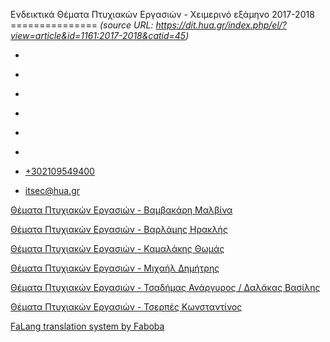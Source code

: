 Ενδεικτικά Θέματα Πτυχιακών Εργασιών - Χειμερινό εξάμηνο 2017-2018
===============    *(source URL: https://dit.hua.gr/index.php/el/?view=article&id=1161:2017-2018&catid=45)*

*   [](https://www.facebook.com/ditharokopio)
*   [](https://www.youtube.com/channel/UCEHkYirpXF1nSLxDCrfDZ4A)
*   [](https://www.linkedin.com/company/77699385)
*   [](https://www.instagram.com/dithua)

*   [](https://dit.hua.gr/index.php/el/)
*   [](https://dit.hua.gr/index.php/en/)

*   [+302109549400](tel:+302109549400)
*   [itsec@hua.gr](mailto:itsec@hua.gr)

[Θέματα Πτυχιακών Εργασιών - Βαμβακάρη Μαλβίνα](https://dit.hua.gr/images/ptyxiakes_vamvakari_2017.pdf)

[Θέματα Πτυχιακών Εργασιών - Βαρλάμης Ηρακλής](https://dit.hua.gr/images/varlamis.pdf)

[Θέματα Πτυχιακών Εργασιών - Καμαλάκης Θωμάς](https://dit.hua.gr/images/ptyxiakes_kamalakis.pdf)

[Θέματα Πτυχιακών Εργασιών - Μιχαήλ Δημήτρης](https://dit.hua.gr/images/ptyxiakes_michail.pdf)

[Θέματα Πτυχιακών Εργασιών - Τσαδήμας Ανάργυρος / Δαλάκας Βασίλης](https://dit.hua.gr/images/ptyxiakes_tsad-dal.pdf)

[Θέματα Πτυχιακών Εργασιών - Τσερπές Κωνσταντίνος](https://dit.hua.gr/images/ptyxiakes_tserpes.pdf)

[FaLang translation system by Faboba](http://www.faboba.com/ "Faboba : Création de composantJoomla")

[](https://dit.hua.gr/index.php/el/?view=article&id=1161:2017-2018&catid=45#)
